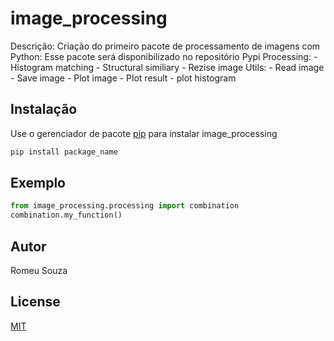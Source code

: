 # image_processing

Descrição: 
Criação do primeiro pacote de processamento de imagens com Python:
Esse pacote será disponibilizado no repositório Pypi
	Processing:
			- Histogram matching
			- Structural similiary
			- Rezise image
	Utils:
			- Read image
			- Save image
			- Plot image
			- Plot result
			- plot histogram		


## Instalação

Use o gerenciador de pacote [pip](https://pip.pypa.io/en/stable/) para instalar image_processing

```bash
pip install package_name
```

## Exemplo

```python
from image_processing.processing import combination
combination.my_function()
```

## Autor
Romeu Souza

## License
[MIT](https://choosealicense.com/licenses/mit/)